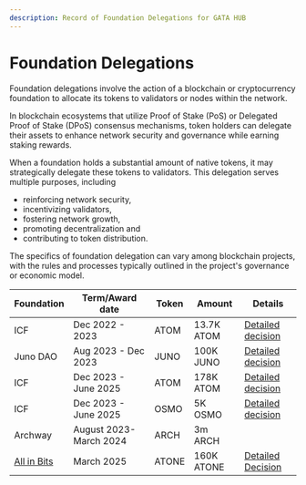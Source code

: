 ```yaml
---
description: Record of Foundation Delegations for GATA HUB
---
```


# Foundation Delegations

Foundation delegations involve the action of a blockchain or cryptocurrency foundation to allocate its tokens to validators or nodes within the network.&#x20;

In blockchain ecosystems that utilize Proof of Stake (PoS) or Delegated Proof of Stake (DPoS) consensus mechanisms, token holders can delegate their assets to enhance network security and governance while earning staking rewards.

When a foundation holds a substantial amount of native tokens, it may strategically delegate these tokens to validators. This delegation serves multiple purposes, including&#x20;

* reinforcing network security,
* incentivizing validators,
* fostering network growth,
* promoting decentralization and
* contributing to token distribution.&#x20;

The specifics of foundation delegation can vary among blockchain projects, with the rules and processes typically outlined in the project's governance or economic model.



| Foundation                            | Term/Award date         | Token | Amount     | Details                                                                                                             |
| ------------------------------------- | ----------------------- | ----- | ---------- | ------------------------------------------------------------------------------------------------------------------- |
| ICF                                   | Dec 2022 - 2023         | ATOM  | 13.7K ATOM | [Detailed decision](https://drive.google.com/file/d/17XN4r963viVroVu3PNjbY2wy367vgNZv/view)                         |
| Juno DAO                              | Aug 2023 - Dec 2023     | JUNO  | 100K JUNO  | [Detailed decision](https://docs.google.com/spreadsheets/d/1v6TfvBlsaUqMfjPQHRk2ZJjI3bV3ykOdKlCPXJCg_lA/edit#gid=0) |
| ICF                                   | Dec 2023 - June 2025    | ATOM  | 178K ATOM  | [Detailed decision](https://drive.google.com/file/d/1aiXLjn-ient8Zw0aIawqLcnLVL6JvzrC/view)                         |
| ICF                                   | Dec 2023 - June 2025    | OSMO  | 5K OSMO    | [Detailed decision ](https://drive.google.com/file/d/1OUkhvfk7-1-BWYjyYBAFlUn6ywu_P36f/view)                        |
| Archway                               | August 2023- March 2024 | ARCH  | 3m ARCH    |                                                                                                                     |
| [All in Bits](https://allinbits.com/) | March 2025              | ATONE | 160K ATONE | [Detailed Decision](https://allinbits.com/blog/aib-atone-delegation-program-cycle-1/)                               |
